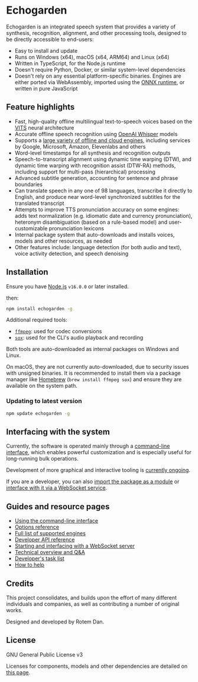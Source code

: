 # Echogarden

Echogarden is an integrated speech system that provides a variety of synthesis, recognition, alignment, and other processing tools, designed to be directly accessible to end-users:

* Easy to install and update
* Runs on Windows (x64), macOS (x64, ARM64) and Linux (x64)
* Written in TypeScript, for the Node.js runtime
* Doesn't require Python, Docker, or similar system-level dependencies
* Doesn't rely on any essential platform-specific binaries. Engines are either ported via WebAssembly, imported using the [ONNX runtime](https://onnxruntime.ai/), or written in pure JavaScript

## Feature highlights

* Fast, high-quality offline multilingual text-to-speech voices based on the [VITS](https://github.com/jaywalnut310/vits) neural architecture
* Accurate offline speech recognition using [OpenAI Whisper](https://openai.com/research/whisper) models
* Supports a [large variety of offline and cloud engines](docs/Engines.md), including services by Google, Microsoft, Amazon, Elevenlabs and others
* Word-level timestamps for all synthesis and recognition outputs
* Speech-to-transcript alignment using dynamic time warping (DTW), and dynamic time warping with recognition assist (DTW-RA) methods, including support for multi-pass (hierarchical) processing
* Advanced subtitle generation, accounting for sentence and phrase boundaries
* Can translate speech in any one of 98 languages, transcribe it directly to English, and produce near word-level synchronized subtitles for the translated transcript
* Attempts to improve TTS pronunciation accuracy on some engines: adds text normalization (e.g. idiomatic date and currency pronunciation), heteronym disambiguation (based on a rule-based model) and user-customizable pronunciation lexicons
* Internal package system that auto-downloads and installs voices, models and other resources, as needed
* Other features include: language detection (for both audio and text), voice activity detection, and speech denoising

## Installation

Ensure you have [Node.js](https://nodejs.org/) `v16.0.0` or later installed.

then:
```bash
npm install echogarden -g
```

Additional required tools:
* [`ffmpeg`](https://ffmpeg.org/download.html): used for codec conversions
* [`sox`](https://sourceforge.net/projects/sox/): used for the CLI's audio playback and recording

Both tools are auto-downloaded as internal packages on Windows and Linux.

On macOS, they are not currently auto-downloaded, due to security issues with unsigned binaries. It is recommended to install them via a package manager like [Homebrew](https://brew.sh/) (`brew install ffmpeg sox`) and ensure they are available on the system path.

### Updating to latest version

```bash
npm update echogarden -g
```

## Interfacing with the system

Currently, the software is operated mainly through a [command-line interface](docs/CLI.md), which enables powerful customization and is especially useful for long-running bulk operations.

Development of more graphical and interactive tooling is [currently ongoing](https://github.com/echogarden-project/echogarden/issues/28).

If you are a developer, you can also [import the package as a module](docs/API.md) or [interface with it via a WebSocket service](docs/Server.md).

## Guides and resource pages

* [Using the command-line interface](docs/CLI.md)
* [Options reference](docs/Options.md)
* [Full list of supported engines](docs/Engines.md)
* [Developer API reference](docs/API.md)
* [Starting and interfacing with a WebSocket server](docs/Server.md)
* [Technical overview and Q&A](docs/Technical.md)
* [Developer's task list](docs/Tasklist.md)
* [How to help](docs/Development.md)

## Credits

This project consolidates, and builds upon the effort of many different individuals and companies, as well as contributing a number of original works.

Designed and developed by Rotem Dan.

## License

GNU General Public License v3

Licenses for components, models and other dependencies are detailed on [this page](docs/Licenses.md).
